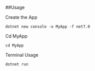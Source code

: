 ##Usage

Create the App
``` 
dotnet new console -o MyApp -f net7.0 
```

Cd MyApp

``` 
cd MyApp 
```

Terminal Usage

``
dotnet run 
``
